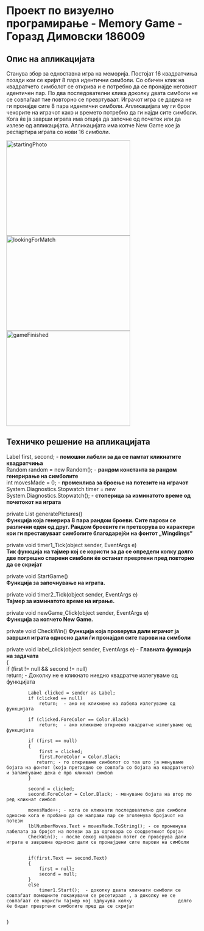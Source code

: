 # Проект по визуелно програмирање - Memory Game - Горазд Димовски 186009
## Опис на апликацијата
Станува збор за едноставна игра на меморија. Постојат 16 квадратчиња позади кои се кријат 8 пара идентични симболи. Со обичен клик на квадратчето симболот се открива и е 
потребно да се пронајде неговиот идентичен пар. По два последователни клика доколку двата симболи не се совпаѓаат тие повторно се превртуваат. Играчот игра се додека не ги пронајде
сите 8 пара идентични симболи. Апликацијата му ги брои чекорите на играчот како и времето потребно да ги најди сите симболи. Кога ќе ја заврши играта има опција да започне од
почеток или да излезе од апликацијата. Апликацијата има копче New Game кое ја рестартира играта со нови 16 симболи. 

<img src="https://user-images.githubusercontent.com/63555005/131264421-efd2538f-bdce-49a1-bbff-74db30aefec1.JPG" alt="startingPhoto" width="325" height="250">
<img src="https://user-images.githubusercontent.com/63555005/131264599-00a76803-0804-47f1-9ab0-d072af85968e.JPG" alt="lookingForMatch" width="325" height="250">
<img src="https://user-images.githubusercontent.com/63555005/131264593-01640097-e809-4dc1-8548-24952e7c67cf.JPG" alt="gameFinished" width="325" height="250">

## Техничко решение на апликацијата
 Label first, second;   - <b>помошни лабели за да се памтат кликнатите квадратчиња</b>  
 Random random = new Random(); - <b>рандом константа за рандом генерирање на симболите</b>  
 int movesMade = 0; - <b>променлива за броење на потезите на играчот</b>  
 System.Diagnostics.Stopwatch timer = new System.Diagnostics.Stopwatch(); - <b>стоперица за изминатото време од почетокот на играта </b>  
 
  private List<char> generatePictures()  
      <b>Функција која генерира 8 пара рандом броеви. Сите парови се различни еден од друг. Рандом броевите ги претворува во карактери кои ги преставуваат симболите благодарејќи           на
      фонтот „Wingdings“</b>    
 
 
    
  
   private void timer1_Tick(object sender, EventArgs e)  
        <b>Тик функција на тајмер кој се користи за да се определи колку долго две погрешно спарени симболи ќе останат превртени пред повторно да се скријат</b>  
  
 
     
  private void StartGame()  
       <b>Функција за започнување на играта.</b>  
 
    
  
  private void timer2_Tick(object sender, EventArgs e)  
        <b>Тајмер за изминатото време на играње.</b>    
 
    
  
  private void newGame_Click(object sender, EventArgs e)  
        <b>Функција за копчето New Game.</b>  
 
    
  
  private void CheckWin() 
         <b>Функција која проверува дали играчот ја завршил играта односно дали ѓи пронајдол сите парови на симболи</b>  
 
    
         
  
  private void label_click(object sender, EventArgs e)  - <b>Главната функција на задачата </b>     
    {     
            if (first != null && second != null)  
              return;  - Доколку не е кликнато ниедно квадратче излегуваме од функцијата  

            Label clicked = sender as Label;  
            if (clicked == null)  
                return;  - ако не кликнеме на лабела излегуваме од функцијата  

            if (clicked.ForeColor == Color.Black)  
                return;  - ако кликнеме откриено квадратче излегуваме од функцијата  

            if (first == null)  
            {  
                first = clicked;  
                first.ForeColor = Color.Black;  
               return; - го откриваме симболот со тоа што ја менуваме бојата на фонтот (која претходно се совпаѓа со бојата на квадратчето) и запамтуваме дека е прв кликнат симбол  
            }  

            second = clicked;  
            second.ForeColor = Color.Black; - менуваме бојата на втор по ред кликнат симбол  

            movesMade++; - кога се кликнати последователно две симболи односно кога е пробано да се направи пар се зголемува бројачот на потези  
            lblNumberMoves.Text = movesMade.ToString(); - се променува лабелата за бројот на потези за да одговара со соодветниот бројач  
            CheckWin(); - после секој направен потег се проверува дали играта е завршена односно дали се пронајдени сите парови на симболи  
            
  
            if(first.Text == second.Text)  
            {  
                first = null;  
                second = null; 
            }  
            else  
                timer1.Start();  - доколку двата кликнати симболи се совпаѓаат помошните покажувачи се ресетираат , а доколку не се совпаѓаат се користи тајмер кој одлучува колку                 долго ќе бидат превртени симболите пред да се скријат  
            
    
    }  
 




